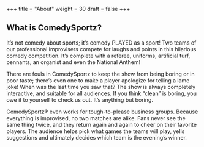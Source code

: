 +++
title = "About"
weight = 30
draft = false
+++

## What is ComedySportz?

It’s not comedy about sports; it’s comedy PLAYED as a sport! Two teams of our professional improvisers compete for laughs and points in this hilarious comedy competition. It’s complete with a referee, uniforms, artificial turf, pennants, an organist and even the National Anthem!  


There are fouls in ComedySportz to keep the show from being boring or in poor taste; there’s even one to make a player apologize for telling a lame joke! When was the last time you saw that? The show is always completely interactive, and suitable for all audiences.  If you think “clean” is boring, you owe it to yourself to check us out. It’s anything but boring.  

ComedySportz® even works for tough-to-please business groups.
Because everything is improvised, no two matches are alike. Fans never see the same thing twice, and they return again and again to cheer on their favorite players. The audience helps pick what games the teams will play, yells suggestions and ultimately decides which team is the evening’s winner.
